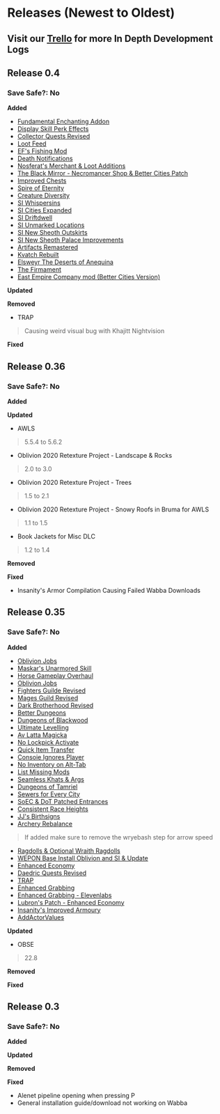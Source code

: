 # Releases (Newest to Oldest)
## Visit our [Trello](https://trello.com/b/mZ6GzGul/mnv-development-task-list) for more In Depth Development Logs

## Release 0.4

### Save Safe?: No

**Added**
- [Fundamental Enchanting Addon](https://www.nexusmods.com/oblivion/mods/41553?tab=files)
- [Display Skill Perk Effects](https://www.nexusmods.com/oblivion/mods/50127?tab=files)
- [Collector Quests Revised](https://www.nexusmods.com/oblivion/mods/52916?tab=files)
- [Loot Feed](https://www.nexusmods.com/oblivion/mods/52763)
- [EF's Fishing Mod](https://www.nexusmods.com/oblivion/mods/52101?tab=description)
- [Death Notifications](https://www.nexusmods.com/oblivion/mods/51424?tab=files)
- [Nosferat's Merchant & Loot Additions](https://www.nexusmods.com/oblivion/mods/52544?tab=description)
- [The Black Mirror - Necromancer Shop & Better Cities Patch](https://www.nexusmods.com/oblivion/mods/51499?tab=files)
- [Improved Chests](https://www.nexusmods.com/oblivion/mods/51815?tab=files)
- [Spire of Eternity](https://www.nexusmods.com/oblivion/mods/49763)
- [Creature Diversity](https://www.nexusmods.com/oblivion/mods/26634?tab=files)
- [SI Whispersins](https://www.nexusmods.com/oblivion/mods/51623?tab=description)
- [SI Cities Expanded](https://www.nexusmods.com/oblivion/mods/51075?tab=files)
- [SI Driftdwell](https://www.nexusmods.com/oblivion/mods/52324?tab=files)
- [SI Unmarked Locations](https://www.nexusmods.com/oblivion/mods/51169?tab=files)
- [SI New Sheoth Outskirts](https://www.nexusmods.com/oblivion/mods/51232?tab=files)
- [SI New Sheoth Palace Improvements](https://www.nexusmods.com/oblivion/mods/51505?tab=files)
- [Artifacts Remastered](https://www.nexusmods.com/oblivion/mods/52084?tab=files)
- [Kvatch Rebuilt](https://www.nexusmods.com/oblivion/mods/15412?tab=files)
- [Elsweyr The Deserts of Anequina](https://www.nexusmods.com/oblivion/mods/25023?tab=files)
- [The Firmament](https://www.nexusmods.com/oblivion/mods/50991)
- [East Empire Company mod (Better Cities Version)](https://www.nexusmods.com/oblivion/mods/51177?tab=files)

**Updated**


**Removed**
- TRAP
> Causing weird visual bug with Khajitt Nightvision

**Fixed**


## Release 0.36

### Save Safe?: No

**Added**

**Updated**
- AWLS
> 5.5.4 to 5.6.2
- Oblivion 2020 Retexture Project - Landscape & Rocks
> 2.0 to 3.0
- Oblivion 2020 Retexture Project - Trees
> 1.5 to 2.1
- Oblivion 2020 Retexture Project - Snowy Roofs in Bruma for AWLS
> 1.1 to 1.5
- Book Jackets for Misc DLC
> 1.2 to 1.4


**Removed**

**Fixed**
- Insanity's Armor Compilation Causing Failed Wabba Downloads

## Release 0.35

### Save Safe?: No

**Added**
- [Oblivion Jobs]()
- [Maskar's Unarmored Skill](https://www.nexusmods.com/oblivion/mods/49555?tab=files&file_id=1000028353&nmm=1)
- [Horse Gameplay Overhaul](https://www.nexusmods.com/oblivion/mods/52797?tab=description)
- [Oblivion Jobs](https://www.nexusmods.com/oblivion/mods/44087)
- [Fighters Guilde Revised](https://www.nexusmods.com/oblivion/mods/52796?tab=description)
- [Mages Guild Revised](https://www.nexusmods.com/oblivion/mods/52798?tab=description)
- [Dark Brotherhood Revised](https://www.nexusmods.com/oblivion/mods/52799?tab=files)
- [Better Dungeons](https://www.nexusmods.com/oblivion/mods/40392?tab=files)
- [Dungeons of Blackwood](https://www.nexusmods.com/oblivion/mods/36152)
- [Ultimate Levelling](https://www.nexusmods.com/oblivion/mods/49134?tab=files)
- [Av Latta Magicka](https://www.nexusmods.com/oblivion/mods/49096?tab=files)
- [No Lockpick Activate](https://www.nexusmods.com/oblivion/mods/52719?tab=files)
- [Quick Item Transfer](https://www.nexusmods.com/oblivion/mods/52718?tab=files)
- [Consoie Ignores Player](https://www.nexusmods.com/oblivion/mods/52721)
- [No Inventory on Alt-Tab](https://www.nexusmods.com/oblivion/mods/52716?tab=description)
- [List Missing Mods](https://www.nexusmods.com/oblivion/mods/52717)
- [Seamless Khats & Args](https://www.nexusmods.com/oblivion/mods/46578?tab=files)
- [Dungeons of Tamriel](https://www.nexusmods.com/oblivion/mods/52835?tab=description)
- [Sewers for Every City](https://www.nexusmods.com/oblivion/mods/52693?tab=description)
- [SoEC & DoT Patched Entrances](https://www.nexusmods.com/oblivion/mods/52829)
- [Consistent Race Heights](https://www.nexusmods.com/oblivion/mods/51575?tab=files)
- [JJ's Birthsigns](https://www.nexusmods.com/oblivion/mods/50333?tab=files&file_id=1000025491&nmm=1)
- [Archery Rebalance](https://www.nexusmods.com/oblivion/mods/23484)
> If added make sure to remove the wryebash step for arrow speed
- [Ragdolls & Optional Wraith Ragdolls](https://www.nexusmods.com/oblivion/mods/51844?tab=files)
- [WEPON Base Install Oblivion and SI & Update](https://www.nexusmods.com/oblivion/mods/35560?tab=files)
- [Enhanced Economy](https://www.nexusmods.com/oblivion/mods/25078?tab=files)
- [Daedric Quests Revised](https://www.nexusmods.com/oblivion/mods/52830)
- [TRAP](https://www.nexusmods.com/oblivion/mods/26216?tab=description)
- [Enhanced Grabbing](https://www.nexusmods.com/oblivion/mods/19847?tab=files)
- [Enhanced Grabbing - Elevenlabs](https://www.nexusmods.com/oblivion/mods/52893?tab=description)
- [Lubron's Patch - Enhanced Economy](https://www.nexusmods.com/oblivion/mods/47184)
- [Insanity's Improved Armoury](https://www.moddb.com/games/oblivion/addons/insanitys-improved-armoury-compilation-121-final)
- [AddActorValues](https://www.nexusmods.com/oblivion/mods/33248?tab=files)

**Updated**
- OBSE
> 22.8

**Removed**

**Fixed**

## Release 0.3

### Save Safe?: No

**Added**

**Updated**

**Removed**

**Fixed**
- Alenet pipeline opening when pressing P
- General installation guide/download not working on Wabba
